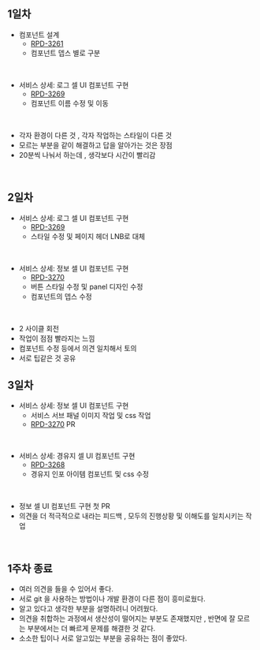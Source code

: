 ## 1일차

- 컴포넌트 설계
    - [RPD-3261](https://twinny.atlassian.net/browse/RPD-3261)
    - 컴포넌트 뎁스 별로 구분

</br>

- 서비스 상세: 로그 셀 UI 컴포넌트 구현
    - [RPD-3269](https://twinny.atlassian.net/browse/RPD-3269)
    - 컴포넌트 이름 수정 및 이동

</br>

- 각자 환경이 다른 것 , 각자 작업하는 스타일이 다른 것 
- 모르는 부분을 같이 해결하고 답을 알아가는 것은 장점
- 20분씩 나눠서 하는데 , 생각보다 시간이 빨리감

</br>

## 2일차

- 서비스 상세: 로그 셀 UI 컴포넌트 구현
    - [RPD-3269](https://twinny.atlassian.net/browse/RPD-3269)
    - 스타일 수정 및 페이지 헤더 LNB로 대체

</br>

- 서비스 상세: 정보 셀 UI 컴포넌트 구현
    - [RPD-3270](https://twinny.atlassian.net/browse/RPD-3270)
    - 버튼 스타일 수정 및 panel 디자인 수정
    - 컴포넌트의 뎁스 수정

</br>

- 2 사이클 회전
- 작업이 점점 빨라지는 느낌
- 컴포넌트 수정 등에서 의견 일치해서 토의
- 서로 팁같은 것 공유

## 3일차

- 서비스 상세: 정보 셀 UI 컴포넌트 구현
    - 서비스 서브 패널 이미지 작업 및 css 작업
    - [RPD-3270](https://github.com/twinnylab/taras-web/pull/208) PR

</br>

- 서비스 상세: 경유지 셀 UI 컴포넌트 구현
    - [RPD-3268](https://twinny.atlassian.net/browse/RPD-3268)
    - 경유지 인포 아이템 컴포넌트 및 css 수정

</br>

- 정보 셀 UI 컴포넌트 구현 첫 PR
- 의견을 더 적극적으로 내라는 피드백 , 모두의 진행상황 및 이해도를 일치시키는 작업

</br>

## 1주차 종료

- 여러 의견을 들을 수 있어서 좋다.
- 서로 git 을 사용하는 방법이나 개발 환경이 다른 점이 흥미로웠다.
- 알고 있다고 생각한 부분을 설명하려니 어려웠다.
- 의견을 취합하는 과정에서 생산성이 떨어지는 부분도 존재했지만 , 반면에 잘 모르는 부분에서는 더 빠르게 문제를 해결한 것 같다.
- 소소한 팁이나 서로 알고있는 부분을 공유하는 점이 좋았다.